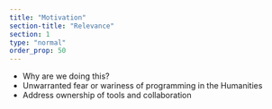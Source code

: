 ```yaml
---
title: "Motivation"
section-title: "Relevance"
section: 1
type: "normal"
order_prop: 50
---
```


+ Why are we doing this?
+ Unwarranted fear or wariness of programming in the Humanities
+ Address ownership of tools and collaboration

